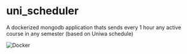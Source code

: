 # uni_scheduler
A dockerized mongodb application thats sends every 1 hour any active course in any semester (based on Uniwa schedule)

![Docker](https://www.docker.com/wp-content/uploads/2022/03/horizontal-logo-monochromatic-white.png=450x150)
